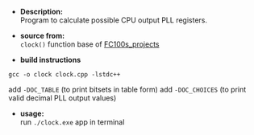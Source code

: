 * **Description:**     
Program to calculate possible CPU output PLL registers.

* **source from:**  
``clock()`` function base of [FC100s_projects](  https://github.com/nminaylov/F1C100s_projects/blob/master/f1c100s/drivers/src/f1c100s_clock.c)

* **build instructions**   
```
gcc -o clock clock.cpp -lstdc++
```
add ``-DOC_TABLE`` (to print bitsets in table form)
add ``-DOC_CHOICES`` (to print valid decimal PLL output values)

* **usage:**  
run ``./clock.exe`` app in terminal
